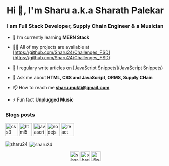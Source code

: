 <h1 align="center">Hi 👋, I'm Sharu a.k.a Sharath Palekar</h1>
<h3 align="center">I am Full Stack Developer, Supply Chain Engineer & a Musician</h3>

- 🌱 I’m currently learning **MERN Stack**

- 👨‍💻 All of my projects are available at [https://github.com/Sharu24/Challenges_FSD](https://github.com/Sharu24/Challenges_FSD)

- 📝 I regulary write articles on [JavaScript Snippets](JavaScript Snippets)

- 💬 Ask me about **HTML, CSS and JavaScript, ORMS, Supply CHain**

- 📫 How to reach me **sharu.mukti@gmail.com**

- ⚡ Fun fact **Unplugged Music**

### Blogs posts

<!-- BLOG-POST-LIST:START -->
<!-- BLOG-POST-LIST:END -->

<p align="left"><img src="https://devicons.github.io/devicon/devicon.git/icons/css3/css3-original-wordmark.svg" alt="css3" width="40" height="40"/> <img src="https://devicons.github.io/devicon/devicon.git/icons/html5/html5-original-wordmark.svg" alt="html5" width="40" height="40"/> <img src="https://devicons.github.io/devicon/devicon.git/icons/javascript/javascript-original.svg" alt="javascript" width="40" height="40"/> <img src="https://devicons.github.io/devicon/devicon.git/icons/nodejs/nodejs-original-wordmark.svg" alt="nodejs" width="40" height="40"/> <img src="https://devicons.github.io/devicon/devicon.git/icons/react/react-original-wordmark.svg" alt="react" width="40" height="40"/></p><p><img align="left" src="https://github-readme-stats.vercel.app/api/top-langs/?username=sharu24&layout=compact&hide=html" alt="sharu24" /></p>

<p>&nbsp;<img align="center" src="https://github-readme-stats.vercel.app/api?username=sharu24&show_icons=true" alt="sharu24" /></p>

<p align="center">
<a href="https://twitter.com/sharathpalekar" target="blank"><img align="center" src="https://cdn.jsdelivr.net/npm/simple-icons@3.0.1/icons/twitter.svg" alt="sharathpalekar" height="30" width="30" /></a>
<a href="https://instagram.com/sharu4tech" target="blank"><img align="center" src="https://cdn.jsdelivr.net/npm/simple-icons@3.0.1/icons/instagram.svg" alt="sharu4tech" height="30" width="30" /></a>
<a href="https://medium.com/@sharu.mukti" target="blank"><img align="center" src="https://cdn.jsdelivr.net/npm/simple-icons@3.0.1/icons/medium.svg" alt="@sharu.mukti" height="30" width="30" /></a>
</p>
